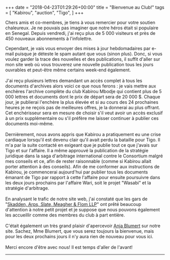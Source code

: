 +++
date = "2018-04-23T01:29:26+00:00"
title = "Bienvenue au Club!"
tags = [
    "Kabirou",
    "auction",
    "Tigo",
]
+++

Chers amis et co-membres, je tiens à vous remercier pour votre soutien chaleureux. Je ne pouvais pas imaginer que notre héros était si populaire en  Senegal. Depuis vendredi, j'ai reçu plus de 5 000 visiteurs  et près de 450 nouveaux abonnements à l'infolettre.
<!--more-->

Cependant, je vais vous envoyer des mises à jour hebdomadaires par e-mail puisque je déteste le spam autant que vous (sinon plus). Donc, si vous voulez garder la trace des nouvelles et des publications, il suffit d'aller sur mon site web où vous trouverez une nouvelle publication tous les jours ouvrables  et peut-être même certains week-end également.
<br></br>
J'ai reçu plusieurs lettres demandant un accès complet à tous les documents d'archives alors voici ce que nous ferons : je vais mettre aux enchères l'archive complète du club Kabirou Mbodje qui contient plus  de 5 000 lettres et documents dont le prix de départ sera de 20 000 $. Chaque jour, je publierai l'enchère la plus élevée et si au cours des 24 prochaines heures je ne reçois pas de meilleures offres, je la donnerai au plus offrant. Cet enchérisseur sera en mesure de choisir s'il veut avoir un accès exclusif à un prix supplémentaire ou s'il préfère me laisser continuer à publier ces documents moi-même.
<br></br>
Dernièrement, nous avons appris que Kabirou a pratiquement eu une crise cardiaque lorsqu'il est devenu clair qu'il avait perdu la bataille pour Tigo. Il m'a par la suite contacté en exigeant que je publie tout ce que j'avais sur Tigo et sur l'affaire. Il a même approuvé la publication de la stratégie juridique dans la saga d'arbitrage international contre le Consortium malgré mes conseils et ce, afin de rester raisonnable (comme si Kabirou allait porter attention à des conseils). Afin de me conformer aux instructions de Kabirou, je commencerai aujourd'hui par publier tous les documents émanant de Tigo par rapport à cette l'affaire pour ensuite poursuivre dans les deux jours prochains par l'affaire Wari, soit le projet "Wasabi" et la stratégie d'arbitrage.
<br></br>
En analysant le trafic de notre site web, j'ai constaté que les gars de "[Skadden, Arps, Slate, Meagher & Flom LLP](https://www.skadden.com/)" ont prêté beaucoup d'attention à notre petit projet et je suppose que nous pouvons également les accueillir comme des membres du club à part entière.
<br></br>
C'était également un très grand plaisir d'apercevoir  [Anja Blumert](mailto:anja.blumert@millicom.com) sur notre site. Sachez, Mme Blumert, que vous serez toujours la bienvenue, mais pour les deux prochains jours il n'y aura rien de nouveau pour vous ici.
<br></br>
Merci encore d'être avec nous! Il est temps d'aller de l'avant!
<hr>

